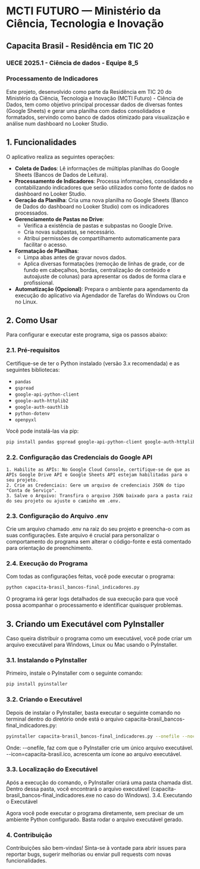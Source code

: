 # MCTI FUTURO — Ministério da Ciência, Tecnologia e Inovação  
## Capacita Brasil - Residência em TIC 20
### UECE 2025.1 - Ciência de dados - Equipe 8_5
### Processamento de Indicadores

Este projeto, desenvolvido como parte da Residência em TIC 20 do Ministério da Ciência, Tecnologia e Inovação (MCTI Futuro) - Ciência de Dados, tem como objetivo principal processar dados de diversas fontes (Google Sheets) e gerar uma planilha com dados consolidados e formatados, servindo como banco de dados otimizado para visualização e análise num dashboard no Looker Studio.

## 1. Funcionalidades

O aplicativo realiza as seguintes operações:

- **Coleta de Dados**: Lê informações de múltiplas planilhas do Google Sheets (Bancos de Dados de Leitura).
- **Processamento de Indicadores**: Processa informações, consolidando e contabilizando indicadores que serão utilizados como fonte de dados no dashboard no Looker Studio.
- **Geração da Planilha**: Cria uma nova planilha no Google Sheets (Banco de Dados do dashboard no Looker Studio) com os indicadores processados.
- **Gerenciamento de Pastas no Drive**:
    - Verifica a existência de pastas e subpastas no Google Drive.
    - Cria novas subpastas, se necessário.
    - Atribui permissões de compartilhamento automaticamente para facilitar o acesso.
- **Formatação de Planilhas**:
    - Limpa abas antes de gravar novos dados.
    - Aplica diversas formatações (remoção de linhas de grade, cor de fundo em cabeçalhos, bordas, centralização de conteúdo e autoajuste de colunas) para apresentar os dados de forma clara e profissional.
- **Automatização (Opcional)**: Prepara o ambiente para agendamento da execução do aplicativo via Agendador de Tarefas do Windows ou Cron no Linux.

## 2. Como Usar

Para configurar e executar este programa, siga os passos abaixo:

### 2.1. Pré-requisitos

Certifique-se de ter o Python instalado (versão 3.x recomendada) e as seguintes bibliotecas:

- `pandas`
- `gspread`
- `google-api-python-client`
- `google-auth-httplib2`
- `google-auth-oauthlib`
- `python-dotenv`
- `openpyxl`

Você pode instalá-las via pip:

```bash
pip install pandas gspread google-api-python-client google-auth-httplib2 google-auth-oauthlib python-dotenv openpyxl
```
### 2.2. Configuração das Credenciais do Google API
    1. Habilite as APIs: No Google Cloud Console, certifique-se de que as APIs Google Drive API e Google Sheets API estejam habilitadas para o seu projeto.
    2. Crie as Credenciais: Gere um arquivo de credenciais JSON do tipo "Conta de Serviço".
    3. Salve o Arquivo: Transfira o arquivo JSON baixado para a pasta raiz do seu projeto ou ajuste o caminho em .env.
    
### 2.3. Configuração do Arquivo .env
Crie um arquivo chamado .env na raiz do seu projeto e preencha-o com as suas configurações. Este arquivo é crucial para personalizar o comportamento do programa sem alterar o código-fonte e está comentado para orientação de preenchimento.

### 2.4. Execução do Programa
Com todas as configurações feitas, você pode executar o programa:
```bash
python capacita-brasil_bancos-final_indicadores.py
```
O programa irá gerar logs detalhados de sua execução para que você possa acompanhar o processamento e identificar quaisquer problemas.

## 3. Criando um Executável com PyInstaller

Caso queira distribuir o programa como um executável, você pode criar um arquivo executável para Windows, Linux ou Mac usando o PyInstaller.
### 3.1. Instalando o PyInstaller

Primeiro, instale o PyInstaller com o seguinte comando:
```bash
pip install pyinstaller
```
### 3.2. Criando o Executável

Depois de instalar o PyInstaller, basta executar o seguinte comando no terminal dentro do diretório onde está o arquivo capacita-brasil_bancos-final_indicadores.py:
```bash
pyinstaller capacita-brasil_bancos-final_indicadores.py --onefile --noconsole --name "CapacitaBrasilEquipe8-5Indicadores" --icon=capacita-brasil.ico --add-data "funcoes.py;." --add-data "template_tarefa.xml;."
```
Onde:
    --onefile, faz com que o PyInstaller crie um único arquivo executável.
    --icon=capacita-brasil.ico, acrescenta um ícone ao arquivo executável.
### 3.3. Localização do Executável

Após a execução do comando, o PyInstaller criará uma pasta chamada dist. Dentro dessa pasta, você encontrará o arquivo executável (capacita-brasil_bancos-final_indicadores.exe no caso do Windows).
3.4. Executando o Executável

Agora você pode executar o programa diretamente, sem precisar de um ambiente Python configurado. Basta rodar o arquivo executável gerado.

### 4. Contribuição
Contribuições são bem-vindas! Sinta-se à vontade para abrir issues para reportar bugs, sugerir melhorias ou enviar pull requests com novas funcionalidades.

